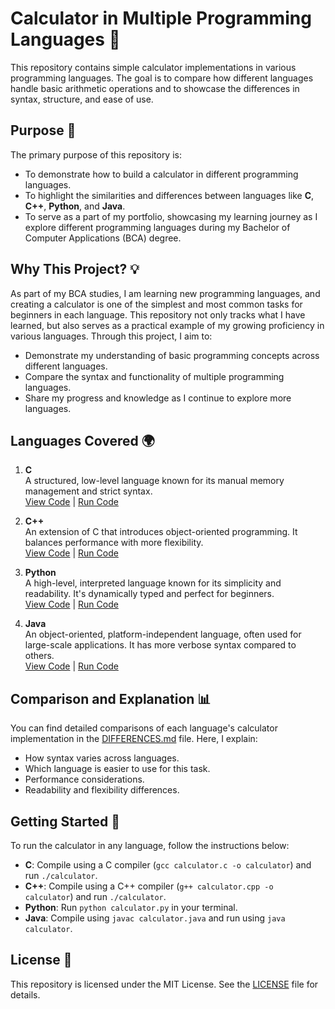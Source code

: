 # Calculator in Multiple Programming Languages 🔢

This repository contains simple calculator implementations in various programming languages. The goal is to compare how different languages handle basic arithmetic operations and to showcase the differences in syntax, structure, and ease of use.

## Purpose 🎯
The primary purpose of this repository is:
- To demonstrate how to build a calculator in different programming languages.
- To highlight the similarities and differences between languages like **C**, **C++**, **Python**, and **Java**.
- To serve as a part of my portfolio, showcasing my learning journey as I explore different programming languages during my Bachelor of Computer Applications (BCA) degree.

## Why This Project? 💡
As part of my BCA studies, I am learning new programming languages, and creating a calculator is one of the simplest and most common tasks for beginners in each language. This repository not only tracks what I have learned, but also serves as a practical example of my growing proficiency in various languages. Through this project, I aim to:
- Demonstrate my understanding of basic programming concepts across different languages.
- Compare the syntax and functionality of multiple programming languages.
- Share my progress and knowledge as I continue to explore more languages.

## Languages Covered 🌍
1. **C**  
   A structured, low-level language known for its manual memory management and strict syntax.  
   [View Code](./C/calculator.c) | [Run Code](https://www.programiz.com/online-compiler/4G446UqiJNqG0)
   
2. **C++**  
   An extension of C that introduces object-oriented programming. It balances performance with more flexibility.  
   [View Code](./C++/calculator.cpp) | [Run Code](https://www.programiz.com/online-compiler/33aaB27yNJFuz)
   
3. **Python**  
   A high-level, interpreted language known for its simplicity and readability. It's dynamically typed and perfect for beginners.  
   [View Code](./Python/calculator.py) | [Run Code](https://www.programiz.com/online-compiler/9tHHaPJLBMvIA)
   
4. **Java**  
   An object-oriented, platform-independent language, often used for large-scale applications. It has more verbose syntax compared to others.  
   [View Code](./Java/calculator.java) | [Run Code](https://www.programiz.com/online-compiler/1lOObIaBjXZ4U)

## Comparison and Explanation 📊
You can find detailed comparisons of each language's calculator implementation in the [DIFFERENCES.md](./DIFFERENCES.md) file. Here, I explain:
- How syntax varies across languages.
- Which language is easier to use for this task.
- Performance considerations.
- Readability and flexibility differences.

## Getting Started 🚀
To run the calculator in any language, follow the instructions below:

- **C**: Compile using a C compiler (`gcc calculator.c -o calculator`) and run `./calculator`.
- **C++**: Compile using a C++ compiler (`g++ calculator.cpp -o calculator`) and run `./calculator`.
- **Python**: Run `python calculator.py` in your terminal.
- **Java**: Compile using `javac calculator.java` and run using `java calculator`.

## License 📜
This repository is licensed under the MIT License. See the [LICENSE](./LICENSE) file for details.
